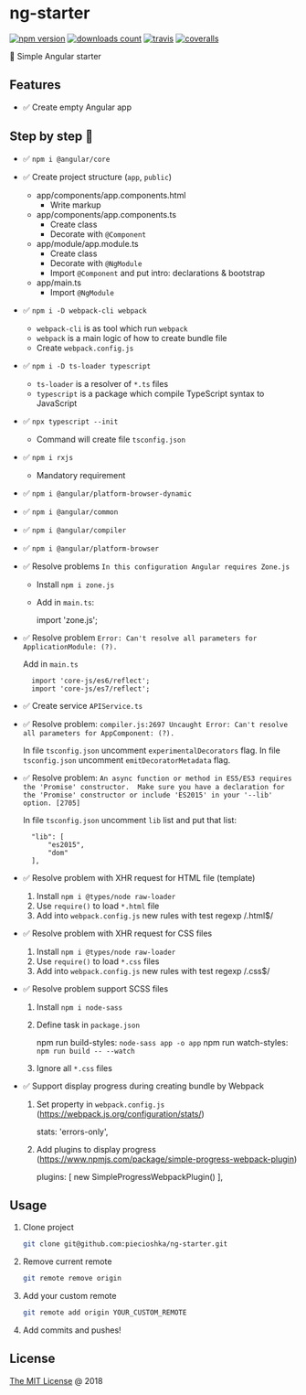 # ng-starter

[![npm version](https://badge.fury.io/js/ng-starter.svg)](https://badge.fury.io/js/ng-starter)
[![downloads count](https://img.shields.io/npm/dt/ng-starter.svg)](https://www.npmjs.com/~piecioshka)
[![travis](https://img.shields.io/travis/piecioshka/ng-starter.svg)](https://travis-ci.org/piecioshka/ng-starter)
[![coveralls](https://coveralls.io/repos/github/piecioshka/ng-starter/badge.svg?branch=master)](https://coveralls.io/github/piecioshka/ng-starter?branch=master)

:hammer: Simple Angular starter

## Features

* :white_check_mark: Create empty Angular app

## Step by step 👣

* :white_check_mark: `npm i @angular/core`
* :white_check_mark: Create project structure (`app`, `public`)
    + app/components/app.components.html
        - Write markup
    + app/components/app.components.ts
        - Create class
        - Decorate with `@Component`
    + app/module/app.module.ts
        - Create class
        - Decorate with `@NgModule`
        - Import `@Component` and put intro: declarations & bootstrap
    + app/main.ts
        - Import `@NgModule`
* :white_check_mark: `npm i -D webpack-cli webpack`
    + `webpack-cli` is as tool which run `webpack`
    + `webpack` is a main logic of how to create bundle file
    + Create `webpack.config.js`
* :white_check_mark: `npm i -D ts-loader typescript`
    + `ts-loader` is a resolver of `*.ts` files
    + `typescript` is a package which compile TypeScript syntax to JavaScript
* :white_check_mark: `npx typescript --init`
    + Command will create file `tsconfig.json`
* :white_check_mark: `npm i rxjs`
    + Mandatory requirement
* :white_check_mark: `npm i @angular/platform-browser-dynamic`
* :white_check_mark: `npm i @angular/common`
* :white_check_mark: `npm i @angular/compiler`
* :white_check_mark: `npm i @angular/platform-browser`
* :white_check_mark: Resolve problems `In this configuration Angular requires Zone.js`
    + Install `npm i zone.js`
    + Add in `main.ts`:

        import 'zone.js';

* :white_check_mark: Resolve problem `Error: Can't resolve all parameters for ApplicationModule: (?).`

    Add in `main.ts`

        import 'core-js/es6/reflect';
        import 'core-js/es7/reflect';

* :white_check_mark: Create service `APIService.ts`
* :white_check_mark: Resolve problem: `compiler.js:2697 Uncaught Error: Can't resolve all parameters for AppComponent: (?).`

    In file `tsconfig.json` uncomment `experimentalDecorators` flag.
    In file `tsconfig.json` uncomment `emitDecoratorMetadata` flag.

* :white_check_mark: Resolve problem: `An async function or method in ES5/ES3 requires the 'Promise' constructor.  Make sure you have a declaration for the 'Promise' constructor or include 'ES2015' in your '--lib' option. [2705]`

    In file `tsconfig.json` uncomment `lib` list and put that list:

        "lib": [
            "es2015",
            "dom"
        ],

* :white_check_mark: Resolve problem with XHR request for HTML file (template)

    1. Install `npm i @types/node raw-loader`
    2. Use `require()` to load `*.html` file
    3. Add into `webpack.config.js` new rules with test regexp /\.html$/

* :white_check_mark: Resolve problem with XHR request for CSS files

    1. Install `npm i @types/node raw-loader`
    2. Use `require()` to load `*.css` files
    3. Add into `webpack.config.js` new rules with test regexp /\.css$/

* :white_check_mark: Resolve problem support SCSS files

    1. Install `npm i node-sass`
    2. Define task in `package.json`

        npm run build-styles: `node-sass app -o app`
        npm run watch-styles: `npm run build -- --watch`

    3. Ignore all `*.css` files

* :white_check_mark: Support display progress during creating bundle by Webpack

    1. Set property in `webpack.config.js` (https://webpack.js.org/configuration/stats/)

        stats: 'errors-only',

    2. Add plugins to display progress (https://www.npmjs.com/package/simple-progress-webpack-plugin)

        plugins: [
            new SimpleProgressWebpackPlugin()
        ],

## Usage

1. Clone project

    ```bash
    git clone git@github.com:piecioshka/ng-starter.git
    ```

2. Remove current remote

    ```bash
    git remote remove origin
    ```

3. Add your custom remote

    ```bash
    git remote add origin YOUR_CUSTOM_REMOTE
    ```

4. Add commits and pushes!

## License

[The MIT License](http://piecioshka.mit-license.org) @ 2018
